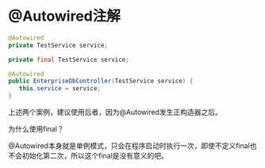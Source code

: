 # @Autowired注解

```java
@Autowired
private TestService service;
```

```java
private final TestService service;

@Autowired
public EnterpriseDbController(TestService service) {
   this.service = service;
}
```

上述两个案例，建议使用后者，因为@Autowired发生正构造器之后。

为什么使用final？

@Autowired本身就是单例模式，只会在程序启动时执行一次，即使不定义final也不会初始化第二次，所以这个final是没有意义的吧。